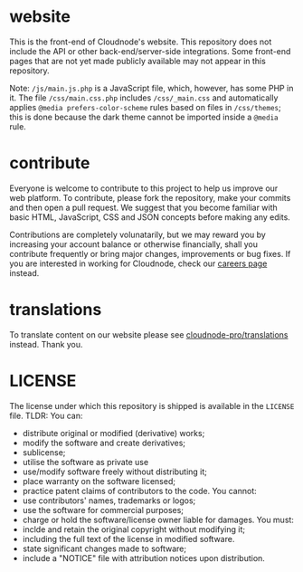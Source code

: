 # website
This is the front-end of Cloudnode's website. This repository does not include the API or other back-end/server-side integrations. Some front-end pages that are not yet made publicly available may not appear in this repository.

Note: `/js/main.js.php` is a JavaScript file, which, however, has some PHP in it. The file `/css/main.css.php` includes `/css/_main.css` and automatically applies `@media prefers-color-scheme` rules based on files in `/css/themes`; this is done because the dark theme cannot be imported inside a `@media` rule.

# contribute
Everyone is welcome to contribute to this project to help us improve our web platform. To contribute, please fork the repository, make your commits and then open a pull request. We suggest that you become familiar with basic HTML, JavaScript, CSS and JSON concepts before making any edits.

Contributions are completely volunatarily, but we may reward you by increasing your account balance or otherwise financially, shall you contribute frequently or bring major changes, improvements or bug fixes. If you are interested in working for Cloudnode, check our [careers page](https://cloudnode.pro/jobs) instead.

# translations
To translate content on our website please see [cloudnode-pro/translations](https://github.com/cloudnode-pro/translations) instead. Thank you.

# LICENSE
The license under which this repository is shipped is available in the `LICENSE` file.
TLDR:
You can:
 - distribute original or modified (derivative) works;
 - modify the software and create derivatives;
 - sublicense;
 - utilise the software as private use
 - use/modify software freely without distributing it;
 - place warranty on the software licensed;
 - practice patent claims of contributors to the code.
You cannot:
 - use contributors' names, trademarks or logos;
 - use the software for commercial purposes;
 - charge or hold the software/license owner liable for damages.
You must:
 - inclde and retain the original copyright without modifying it;
 - including the full text of the license in modified software.
 - state significant changes made to software;
 - include a "NOTICE" file with attribution notices upon distribution.
